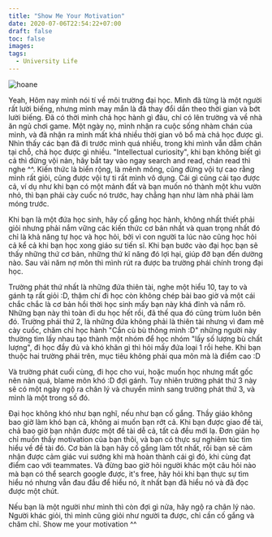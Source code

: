 ```yaml
---
title: "Show Me Your Motivation"
date: 2020-07-06T22:54:22+07:00
draft: false
toc: false
images:
tags:
  - University Life
---
```

![hoane](/img/hoa-mau-hong.jpg)

Yeah, Hôm nay mình nói tí về môi trường đại học. Mình đã từng là một người rất lười biếng, nhưng mình may mắn là đã thay đổi dần theo thời gian và bớt lười biếng. Đã có thời mình chả học hành gì đâu, chỉ có lên trường và về nhà ăn ngủ chơi game. Một ngày nọ, mình nhận ra cuộc sống nhàm chán của mình, và đã nhận ra mình mất khá nhiều thời gian vô bổ mà chả học được gì. Nhìn thấy các bạn đã đi trước mình quá nhiều, trong khi mình vẫn dẫm chân tại chỗ, chả học được gì nhiều. "Intellectual curiosity", khi bạn không biết gì cả thì đừng vội nản, hãy bắt tay vào ngay search and read, chán read thì nghe ^^. Kiến thức là biển rộng, là mênh mông, cũng đừng vội tự cao rằng mình rất giỏi, cũng được vội tự ti rất mình vô dụng. Cái gì cũng cải tạo được cả, ví dụ như khi bạn có một mảnh đất và bạn muốn nó thành một khu vườn nhỏ, thì bạn phải cày cuốc nó trước, hay chẳng hạn như làm nhà phải làm móng trước.

Khi bạn là một đứa học sinh, hãy cố gắng học hành, không nhất thiết phải giỏi nhưng phải nắm vững các kiến thức cơ bản nhất và quan trọng nhất đó chỉ là khả năng tự học và học hỏi, bởi vì con người ta lúc nào cũng học hỏi cả kể cả khi bạn học xong giáo sư tiến sĩ. Khi bạn bước vào đại học bạn sẽ thấy những thứ cơ bản, những thứ kĩ năng đó lợi hại, giúp đỡ bạn đến dường nào. Sau vài năm nợ môn thì mình rút ra được ba trường phái chính trong đại học.

Trường phát thứ nhất là những đứa thiên tài, nghe một hiểu 10, tay to và gánh tạ rất giỏi :D, thậm chí đi học còn không chép bài bao giờ và một cái chắc chắc là cơ bản hồi thời học sinh mấy bạn này khá đỉnh và nắm rõ. Những bạn này thì toàn đi du học hết rồi, đã thế qua đó cũng trùm luôn bên đó. Trường phái thứ 2, là những đứa không phải là thiên tài nhưng vì đam mê cày cuốc, chăm chỉ học hành "Cần cù bù thông mình :D" những người này thường tìm lấy nhau tạo thành một nhóm để học nhóm "lấy số lượng bù chất lượng", đi học đầy đủ và khó khăn gì thì hỏi mấy đứa loại 1 rồi hehe. Khi bạn thuộc hai trường phái trên, mục tiêu không phải qua môn mà là điểm cao :D

Và trường phát cuối cùng, đi học cho vui, hoặc muốn học nhưng mất gốc nên nản quá, blame môn khó :D đợi gánh. Tuy nhiên trường phát thứ 3 này sẽ có một ngày ngộ ra chân lý và chuyển mình sang trường phát thứ 3, và mình là một trong số đó.

Đại học không khó như bạn nghĩ, nếu như bạn cố gắng. Thầy giáo không bao giờ làm khó bạn cả, không ai muốn bạn rớt cả. Khi bạn được giao đề tài, chả bao giờ bạn nhận được một đề tài dễ cả, tất cả đều mới lạ. Đơn giản họ chỉ muốn thấy motivation của bạn thôi, và bạn có thực sự nghiêm túc tìm hiểu về đề tài đó. Cơ bản là bạn hãy cố gắng làm tốt nhất, rồi bạn sẽ cảm nhận được cảm giác vui sướng khi mà hoàn thành cái gì đó, khi cùng đạt điểm cao với teammates. Và đừng bao giờ hỏi người khác một câu hỏi nào mà bạn có thể search google được, it's free, hãy hỏi khi bạn thực sự tìm hiểu nó nhưng vẫn đau đầu để hiểu nó, ít nhất bạn đã hiểu nó và đã đọc được một chút.

Nếu bạn là một người như mình thì còn đợi gì nửa, hãy ngộ ra chân lý nào. Người khác giỏi, thì mình cũng giỏi như người ta được, chỉ cần cố gắng và chăm chỉ. Show me your motivation ^^
